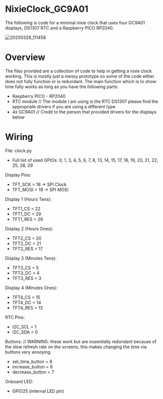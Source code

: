 # NixieClock_GC9A01
The following is code for a minimal nixie clock that uses four GC9A01 displays, DS1307 RTC and a Raspberry PICO RP2040.

![20250328_111458](https://github.com/user-attachments/assets/e6ed3933-40c1-45ad-94bb-3b901ab32102)

# Overview
The files provided are a collection of code to help in getting a nixie clock working. This is mostly just a messy prototype so some of the code either does not fully function or is redundant. The main function which is to show time fully works as long as you have the following parts:
- Raspberry PICO - RP2040
- RTC module // The module I am using is the RTC DS1307 please find the appropriate drivers if you are using a different type
- 4x GC9A01 // Credit to the person that provided drivers for the displays below  

# Wiring
File: clock.py
- Full list of used GPIOs:
0, 1, 3, 4, 5, 6, 7, 8, 13, 14, 15, 17, 18, 19, 20, 21, 22, 25, 28, 29

Display Pins:
- TFT_SCK = 18 → SPI Clock
- TFT_MOSI = 19 → SPI MOSI

Display 1 (Hours Tens):
- TFT1_CS = 22
- TFT1_DC = 29
- TFT1_RES = 28

Display 2 (Hours Ones):
- TFT2_CS = 20
- TFT2_DC = 21
- TFT2_RES = 17

Display 3 (Minutes Tens):
- TFT3_CS = 5
- TFT3_DC = 4
- TFT3_RES = 3

Display 4 (Minutes Ones):
- TFT4_CS = 15
- TFT4_DC = 14
- TFT4_RES = 13

RTC Pins:
- I2C_SCL = 1
- I2C_SDA = 0

Buttons: // WARNING: these work but are essentially redundant because of the slow refresh rate on the screens, this makes changing the time via buttons very annoying. 
- set_time_button = 8
- increase_button = 6
- decrease_button = 7

Onboard LED:
- GPIO25 (internal LED pin)

